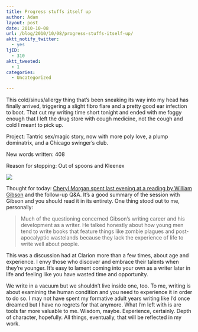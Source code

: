 ```yaml
---
title: Progress stuffs itself up
author: Adam
layout: post
date: 2010-10-08
url: /blog/2010/10/08/progress-stuffs-itself-up/
aktt_notify_twitter:
  - yes
ljID:
  - 310
aktt_tweeted:
  - 1
categories:
  - Uncategorized

---
```

This cold/sinus/allergy thing that&#8217;s been sneaking its way into my head has finally arrived, triggering a slight fibro flare and a pretty good ear infection to boot. That cut my writing time short tonight and ended with me foggy enough that I left the drug store with cough medicine, not the cough and cold I meant to pick up.

Project: Tantric sex/magic story, now with more poly love, a plump dominatrix, and a Chicago swinger&#8217;s club.
  
New words written: 408
  
Reason for stopping: Out of spoons and Kleenex

![][1]

Thought for today: [Cheryl Morgan spent last evening at a reading by William Gibson][2] and the follow-up Q&A. It&#8217;s a good summary of the session with Gibson and you should read it in its entirety. One thing stood out to me, personally:

> Much of the questioning concerned Gibson’s writing career and his development as a writer. He talked honestly about how young men tend to write books that feature things like zombie plagues and post-apocalyptic wastelands because they lack the experience of life to write well about people.

This was a discussion had at Clarion more than a few times, about age and experience. I envy those who discover and embrace their talents when they&#8217;re younger. It&#8217;s easy to lament coming into your own as a writer later in life and feeling like you have wasted time and opportunity.

We write in a vacuum but we shouldn&#8217;t live inside one, too. To me, writing is about examining the human condition and you need to experience it in order to do so. I may not have spent my formative adult years writing like I&#8217;d once dreamed but I have no regrets for that anymore. What I&#8217;m left with is are tools far more valuable to me. Wisdom, maybe. Experience, certainly. Depth of character, hopefully. All things, eventually, that will be reflected in my work.

 [1]: http://picometer.writertopia.com/words=1199&target=4000
 [2]: http://www.cheryl-morgan.com/?p=9577